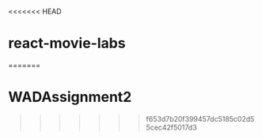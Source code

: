 <<<<<<< HEAD
# react-movie-labs
=======
# WADAssignment2
>>>>>>> f653d7b20f399457dc5185c02d55cec42f5017d3
